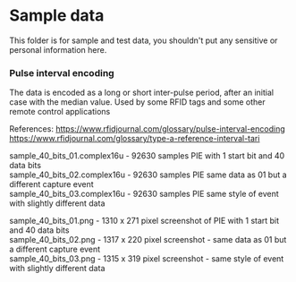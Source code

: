 # Sample data

This folder is for sample and test data, you shouldn't put any sensitive or personal information here.

### Pulse interval encoding

The data is encoded as a long or short inter-pulse period, after an initial case with the median value.
Used by some RFID tags and some other remote control applications

References:
https://www.rfidjournal.com/glossary/pulse-interval-encoding
https://www.rfidjournal.com/glossary/type-a-reference-interval-tari

sample_40_bits_01.complex16u - 92630 samples PIE with 1 start bit and 40 data bits  
sample_40_bits_02.complex16u - 92630 samples PIE same data as 01 but a different capture event  
sample_40_bits_03.complex16u - 92630 samples PIE same style of event with slightly different data  

sample_40_bits_01.png - 1310 x 271 pixel screenshot of PIE with 1 start bit and 40 data bits  
sample_40_bits_02.png - 1317 x 220 pixel screenshot - same data as 01 but a different capture event  
sample_40_bits_03.png - 1315 x 319 pixel screenshot - same style of event with slightly different data  
